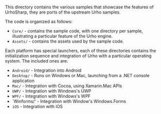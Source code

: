 This directory contains the various samples that showcase the features of UrhoSharp, they
are ports of the upstream Urho samples.

The code is organized as follows:

* `Core/` - contains the sample code, with one directory per sample, illustrating a particular feature of the Urho engine.
* `Assets/` - contains the assets used by the sample code.

Each platform has special launchers, each of these directories contains the initialization 
sequence and integration of Urho with a particular operating system.   The included ones are:

* `Android/` - Integration into Android
* `Desktop/` - Runs on Windows or Mac, launching from a .NET console application
* `Mac/` - Integration with Cocoa, using Xamarin.Mac APIs
* `UWP/` - Integration with Windows's UWP
* `WPF/` - Integration with Windows's WPF
* `Winforms/' - Integration with Window's Windows.Forms
* `iOS` - Integration with iOS


